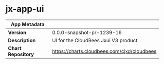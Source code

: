 # jx-app-ui

|App Metadata||
|---|---|
| **Version** | 0.0.0-snapshot-pr-1239-16 |
| **Description** | UI for the CloudBees Jxui V3 product |
| **Chart Repository** | https://charts.cloudbees.com/cjxd/cloudbees |
